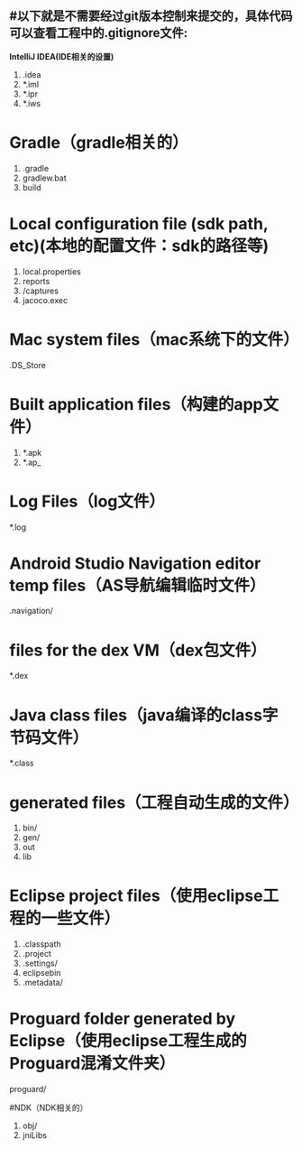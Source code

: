 #以下就是不需要经过git版本控制来提交的，具体代码可以查看工程中的.gitignore文件:
----
**IntelliJ IDEA(IDE相关的设置)**

1. .idea
2. *.iml
3. *.ipr
4. *.iws

# Gradle（gradle相关的）
1. .gradle
2. gradlew.bat
3. build

# Local configuration file (sdk path, etc)(本地的配置文件：sdk的路径等)
1. local.properties
2. reports
3. /captures
4. jacoco.exec

# Mac system files（mac系统下的文件）
.DS_Store


# Built application files（构建的app文件）
1. *.apk
2. *.ap_


# Log Files（log文件）
*.log

# Android Studio Navigation editor temp files（AS导航编辑临时文件）
.navigation/

# files for the dex VM（dex包文件）
*.dex

# Java class files（java编译的class字节码文件）
*.class

# generated files（工程自动生成的文件）
1. bin/
2. gen/
3. out
4. lib

# Eclipse project files（使用eclipse工程的一些文件）
1. .classpath
2. .project
3. .settings/
4. eclipsebin
5. .metadata/

# Proguard folder generated by Eclipse（使用eclipse工程生成的Proguard混淆文件夹）
proguard/

#NDK（NDK相关的）
1. obj/
2. jniLibs